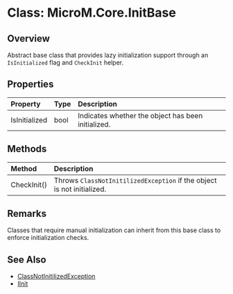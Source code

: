 # Class: MicroM.Core.InitBase

## Overview
Abstract base class that provides lazy initialization support through an `IsInitialized` flag and `CheckInit` helper.

## Properties
| Property | Type | Description |
|:------------|:-------------|:-------------|
| IsInitialized | bool | Indicates whether the object has been initialized. |

## Methods
| Method | Description |
|:------------|:-------------|
| CheckInit() | Throws `ClassNotInitilizedException` if the object is not initialized. |

## Remarks
Classes that require manual initialization can inherit from this base class to enforce initialization checks.

## See Also
- [ClassNotInitilizedException](ClassNotInitilizedException.md)
- [IInit](IInit.md)

